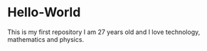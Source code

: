 # Hello-World
This is my first repository
I am 27 years old and I love technology, mathematics and physics.
